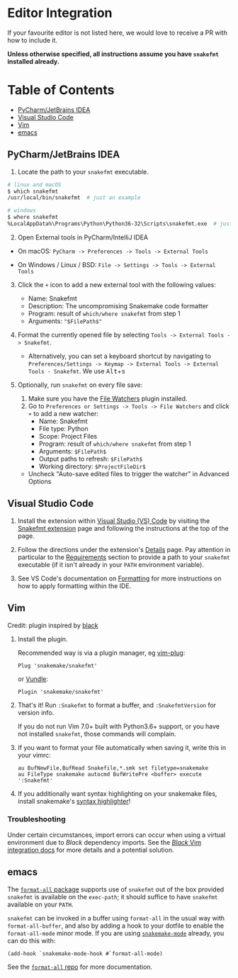 # Editor Integration

If your favourite editor is not listed here, we would love to receive a PR with how to
include it.

**Unless otherwise specified, all instructions assume you have `snakefmt` installed
already.**

[TOC]: #

# Table of Contents
- [PyCharm/JetBrains IDEA](#pycharmjetbrains-idea)
- [Visual Studio Code](#visual-studio-code)
- [Vim](#Vim)
- [emacs](#emacs)


## PyCharm/JetBrains IDEA

1. Locate the path to your `snakefmt` executable.

```sh
# linux and macOS
$ which snakefmt
/usr/local/bin/snakefmt  # just an example

# windows
$ where snakefmt
%LocalAppData%\Programs\Python\Python36-32\Scripts\snakefmt.exe  # just an example
```

2. Open External tools in PyCharm/IntelliJ IDEA

- On macOS: `PyCharm -> Preferences -> Tools -> External Tools`

- On Windows / Linux / BSD: `File -> Settings -> Tools -> External Tools`

3. Click the `+` icon to add a new external tool with the following values:

   - Name: Snakefmt
   - Description: The uncompromising Snakemake code formatter
   - Program: result of `which/where snakefmt` from step 1
   - Arguments: `"$FilePath$"`

4. Format the currently opened file by selecting `Tools -> External Tools -> Snakefmt`.

   - Alternatively, you can set a keyboard shortcut by navigating to
     `Preferences/Settings -> Keymap -> External Tools -> External Tools - Snakefmt`. We
     use <kbd>Alt</kbd>+<kbd>s</kbd>

5. Optionally, run `snakefmt` on every file save:

   1. Make sure you have the
      [File Watchers](https://plugins.jetbrains.com/plugin/7177-file-watchers) plugin
      installed.
   2. Go to `Preferences or Settings -> Tools -> File Watchers` and click `+` to add a
      new watcher:
      - Name: Snakefmt
      - File type: Python
      - Scope: Project Files
      - Program: result of `which/where snakefmt` from step 1
      - Arguments: `$FilePath$`
      - Output paths to refresh: `$FilePath$`
      - Working directory: `$ProjectFileDir$`

   - Uncheck "Auto-save edited files to trigger the watcher" in Advanced Options

## Visual Studio Code

1. Install the extension within [Visual Studio (VS) Code](https://code.visualstudio.com/) by visiting the [Snakefmt extension](https://marketplace.visualstudio.com/items?itemName=tfehlmann.snakefmt) page and following the instructions at the top of the page.

2. Follow the directions under the extension's [Details](https://marketplace.visualstudio.com/items?itemName=tfehlmann.snakefmt#features) page. Pay attention in particular to the [Requirements](https://marketplace.visualstudio.com/items?itemName=tfehlmann.snakefmt#requirements) section to provide a path to your `snakefmt` executable (if it isn't already in your `PATH` environment variable).

3. See VS Code's documentation on [Formatting](https://code.visualstudio.com/docs/editor/codebasics#_formatting) for more instructions on how to apply formatting within the IDE.

## Vim

Credit: plugin inspired by
[black](https://github.com/psf/black/blob/master/plugin/black.vim)

1. Install the plugin.

    Recommended way is via a plugin manager, eg [vim-plug](https://github.com/junegunn/vim-plug):

    ```
    Plug 'snakemake/snakefmt' 
    ```

    or [Vundle](https://github.com/VundleVim/Vundle.vim):

    ```
    Plugin 'snakemake/snakefmt'
    ```

2. That's it! Run `:Snakefmt` to format a buffer, and `:SnakefmtVersion` for version info.

    If you do not run Vim 7.0+ built with Python3.6+ support, or you have not installed `snakefmt`, those commands will complain.

3. If you want to format your file automatically when saving it, write this in your vimrc:

    ```
    au BufNewFile,BufRead Snakefile,*.smk set filetype=snakemake
    au FileType snakemake autocmd BufWritePre <buffer> execute ':Snakefmt'
    ```

4. If you additionally want syntax highlighting on your snakemake files, install snakemake's [syntax highlighter](https://github.com/snakemake/snakemake/tree/master/misc/vim)!

### Troubleshooting

Under certain circumstances, import errors can occur when using a virtual environment due to _Black_ dependency imports. See the [_Black_ Vim integration docs](https://black.readthedocs.io/en/stable/editor_integration.html#vim) for more details and a potential solution.

## emacs

The [`format-all` package](https://github.com/lassik/emacs-format-all-the-code) supports use of `snakefmt` out of the box provided `snakefmt` is available on the `exec-path`; it should suffice to have `snakefmt` available on your `PATH`.

`snakefmt` can be invoked in a buffer using `format-all` in the usual way with `format-all-buffer`, and also by adding a hook to your dotfile to enable the `format-all-mode` minor mode. If you are using [`snakemake-mode`](https://git.kyleam.com/snakemake-mode/about/) already, you can do this with:
```elisp
(add-hook `snakemake-mode-hook #`format-all-mode)
```

See the [`format-all` repo](https://github.com/lassik/emacs-format-all-the-code) for more documentation.
